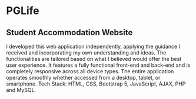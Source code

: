 # PGLife
## Student Accommodation Website
I developed this web application independently, applying the guidance I received and incorporating my own understanding and ideas. The functionalities are tailored based on what I believed would offer the best user experience.
It features a fully functional front-end and back-end and is completely responsive across all device types. The entire application operates smoothly whether accessed from a desktop, tablet, or smartphone.
Tech Stack: HTML, CSS, Bootstrap 5, JavaScript, AJAX, PHP and MySQL.
